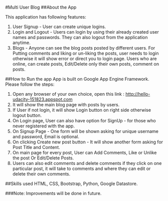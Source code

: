 
#Multi User Blog
##About the App 

This application has following features: 

1. User Signup - User can create unique logins.  
2. Login and Logout - Users can login by using their already created user names and passwords. They can also logout from the application anytime. 
3. Blogs - Anyone can see the blog posts posted by different users. For Putting comments and liking or un-liking the posts, user needs to login otherwise it will show error or direct you to login page. Users who are online, can create posts, Edit/Delete only their own posts, comment on posts.

##How to Run the app 
App is built on Google App Engine Framework. Please follow the steps: 

1. Open any browser of your own choice, open this link : http://hello-udacity-151823.appspot.com
2. It will show the main blog page with posts by users.
3. If User if not login, it will show Login button on right side otherwise logout button.
4. On Login page, User can also have option for SignUp - for those who never registered with the app. 
5. On Signup Page - One form will be shown asking for unique username and password, Email is optional.
6. On clicking Create new post button - It will show another form asking for Post Title and Content.
7. On main page for every post, User can Add Comments, Like or Unlike the post Or Edit/Delete Posts.
8. Users can also edit comments and delete comments if they click on one particular post, it will take to comments and where they can edit or delete their own comments.
    
##Skills used
HTML, CSS, Bootstrap, Python, Google Datastore.

###Note: 
Improvements will be done in future.


  
